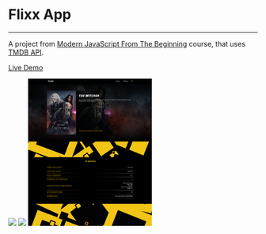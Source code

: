 # Flixx App

---

A project from [Modern JavaScript From The Beginning](https://www.udemy.com/course/modern-javascript-from-the-beginning/) course, that uses [TMDB API](https://developer.themoviedb.org/docs).

[Live Demo](https://flixx-app-010923.netlify.app/)

<img src='/img/preview_1.png' width='250'>
<img src='/img/preview_2.png' width='250'>
<img src='/img/preview_3.png' width='250'>
